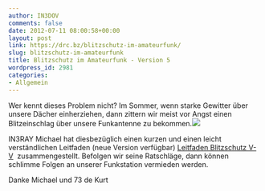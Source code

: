 ```yaml
---
author: IN3DOV
comments: false
date: 2012-07-11 08:00:58+00:00
layout: post
link: https://drc.bz/blitzschutz-im-amateurfunk/
slug: blitzschutz-im-amateurfunk
title: Blitzschutz im Amateurfunk - Version 5
wordpress_id: 2981
categories:
- Allgemein
---
```


Wer kennt dieses Problem nicht? Im Sommer, wenn starke Gewitter über unsere Dächer einherziehen, dann zittern wir meist vor Angst einen Blitzeinschlag über unsere Funkantenne zu bekommen.![](https://drc.bz/wp-content/uploads/2011/04/blitz.jpg)

IN3RAY Michael hat diesbezüglich einen kurzen und einen leicht verständlichen Leitfaden (neue Version verfügbar) [Leitfaden Blitzschutz V-V](https://drc.bz/wp-content/uploads/2011/04/Leitfaden-Blitzschutz-V-V.pdf)  zusammengestellt. Befolgen wir seine Ratschläge, dann können schlimme Folgen an unserer Funkstation vermieden werden.

Danke Michael und 73 de Kurt
